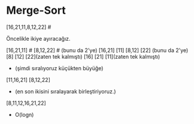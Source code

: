 # Merge-Sort

[16,21,11,8,12,22] #

Öncelikle ikiye ayıracağız. 

[16,21,11]  #                                                     [8,12,22] #
(bunu da 2'ye)
[16,21]    [11]                                                [8,12]    [22]
(bunu da 2'ye)
                                                                [8]   [12]    [22](zaten tek kalmıştı)
[16]   [21]   [11](zaten tek kalmıştı)

- (şimdi sıralıyoruz küçükten büyüğe)

[11,16,21]                                                 [8,12,22]
- (en son ikisini sıralayarak birleştiriyoruz.)

[8,11,12,16,21,22]

- O(logn)


